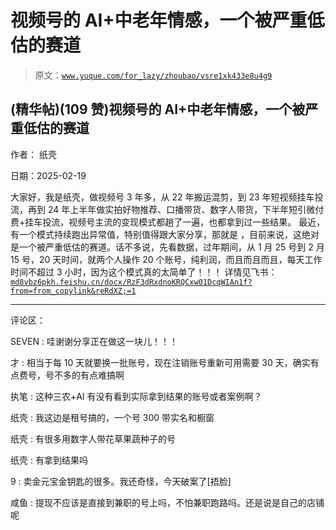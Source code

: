 # 视频号的 AI+中老年情感，一个被严重低估的赛道

> 原文：[`www.yuque.com/for_lazy/zhoubao/vsre1xk433e8u4g9`](https://www.yuque.com/for_lazy/zhoubao/vsre1xk433e8u4g9)

## (精华帖)(109 赞)视频号的 AI+中老年情感，一个被严重低估的赛道

作者： 纸壳

日期：2025-02-19

大家好，我是纸壳，做视频号 3 年多，从 22 年搬运混剪，到 23 年短视频挂车投流，再到 24 年上半年做实拍好物推荐、口播带货、数字人带货，下半年短引微付费+挂车投流，视频号主流的变现模式都趟了一遍，也都拿到过一些结果。
最近，有一个模式持续跑出异常值，特别值得跟大家分享，那就是
，目前来说，这绝对是一个被严重低估的赛道。话不多说，先看数据，过年期间，从 1 月 25 号到 2 月 15 号，20 天时间，就两个人操作 20
个账号，纯利润，而且而且而且，每天工作时间不超过 3 小时，因为这个模式真的太简单了！！！ 详情见飞书： [`md8vbz6pkh.feishu.cn/docx/RzF3dRxdnoKRQCxw01DcqWIAn1f?from=from_copylink&reRdXZ;=1`](https://md8vbz6pkh.feishu.cn/docx/RzF3dRxdnoKRQCxw01DcqWIAn1f?from=from_copylink&reRdXZ;=1)

* * *

评论区：

SEVEN : 哇谢谢分享正在做这一块儿！！！

才 : 相当于每 10 天就要换一批账号，现在注销账号重新可用需要 30 天，确实有点费号，号不多的有点难搞啊

执笔 : 这种三农+AI 有没有看到实际拿到结果的账号或者案例啊？

纸壳 : 我这边是租号搞的，一个号 300 带实名和橱窗

纸壳 : 有很多用数字人带花草果蔬种子的号

纸壳 : 有拿到结果吗

9 : 卖金元宝金钥匙的很多。我还奇怪，今天破案了[捂脸]

咸鱼 : 提现不应该是直接到兼职的号上吗，不怕兼职跑路吗。还是说是自己的店铺呢